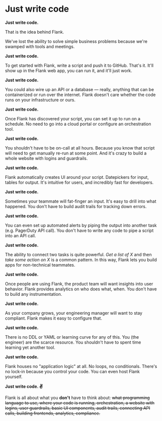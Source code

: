 # Just write code

**Just write code.**

That is the idea behind Flank.

We've lost the ability to solve simple business problems because we're swamped with tools and meetings.

**Just write code.**

To get started with Flank, write a script and push it to GitHub. That's it. It'll show up in the Flank web app, you can run it, and it'll just work.

**Just write code.**

You could also wire up an API or a database — really, anything that can be containerized or run over the internet. Flank doesn't care whether the code runs on your infrastructure or ours.

**Just write code.**

Once Flank has discovered your script, you can set it up to run on a schedule. No need to go into a cloud portal or configure an orchestration tool.

**Just write code.**

You shouldn't have to be on-call at all hours. Because you know that script will need to get manually re-run at some point.  And it's crazy to build a whole website with logins and guardrails.

**Just write code.**

Flank automatically creates UI around your script. Datepickers for input, tables for output. It's intuitive for users, and incredibly fast for developers.

**Just write code.**

Sometimes your teammate will fat-finger an input. It's easy to drill into what happened. You don't have to build audit trails for tracking down errors.

**Just write code.**

You can even set up automated alerts by piping the output into another task (e.g. PagerDuty API call). You don't have to write any code to pipe a script into an API call.

**Just write code.**

The ability to connect two tasks is quite powerful. _Get a list of X_ and then _take some action on X_ is a common pattern. In this way, Flank lets you build apps for non-technical teammates.

**Just write code.**

Once people are using Flank, the product team will want insights into user behavior. Flank provides analytics on who does what,  when. You don't have to build any instrumentation.

**Just write code.**

As your company grows, your engineering manager will want to stay compliant. Flank makes it easy to configure that. 

**Just write code.**

There is no DDL or YAML or learning curve for any of this. You (the engineer) are the scarce resource. You shouldn't have to spent time learning yet another tool.

**Just write code.**

Flank houses no "application logic" at all. No loops, no conditionals. There's no lock-in because you control your code. You can even host Flank yourself.

**Just write code. ✌**

Flank is all about what you **don't** have to think about: ~~what programming language to use, where your code is running, orchestration, a website with logins, user guardrails, basic UI components, audit trails, connecting API calls, building frontends, analytics, compliance.~~